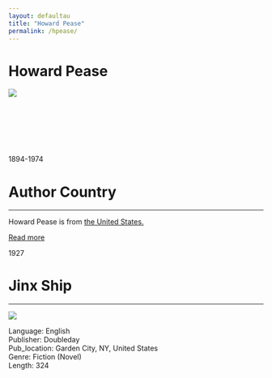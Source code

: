 ```yaml
---
layout: defaultau
title: "Howard Pease"
permalink: /hpease/
---
```

<!-- partial:index.partial.html -->
<div class="content">
     <h1>Howard Pease</h1>
    <div class="quote">
        <div><img src="https://images.findagrave.com/photos250/photos/2011/203/65167819_131147790285.jpg" class="logo"></div>
    </div>
    <div class="timeline">
        <div style="padding-bottom:100px;"></div>
        <div class="block">
             <div class="date right"><p class="right"> 1894-1974 </p></div>
            <div class="dot"></div>
            <div class="left first">
            <div class="author_country">
                <h1>Author Country</h1><hr>
          <div class="aclocation">  <p>Howard Pease is from <a href="http://localhost:4000/62">the United States.</a></p></div>
              <div class="acreadmore">  <a href="https://en.wikipedia.org/wiki/Howard_Pease" target="_blank">Read more</a></div>
            </div>
            </div>
        <div class="block">
            <div class="date left"><p class="left">1927</p></div>
            <div class="dot"></div>
            <div class="right">
                <h1>Jinx Ship</h1><hr>
                <p><img src="https://m.media-amazon.com/images/I/51iMJQCn5KL._SX347_BO1,204,203,200_.jpg"></p>
                <p>
                Language: English<br/>
                Publisher: Doubleday<br/>
                Pub_location: Garden City, NY, United States<br/>
                Genre: Fiction (Novel)<br/>
                Length: 324<br/>                   </p>
            </div>
        </div>
